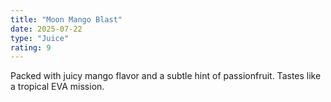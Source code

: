 ```yaml
---
title: "Moon Mango Blast"
date: 2025-07-22
type: "Juice"
rating: 9
---
```


Packed with juicy mango flavor and a subtle hint of passionfruit. Tastes like a tropical EVA mission.
